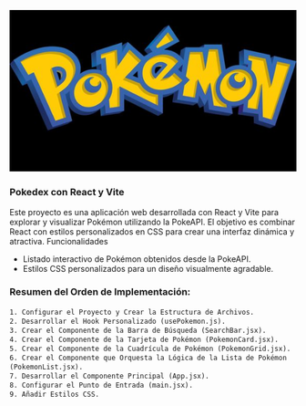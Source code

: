 ![Poké Ball](./src/images/vector-pokemon.jpg)

### Pokedex con React y Vite 

Este proyecto es una aplicación web desarrollada con React y Vite para explorar y visualizar Pokémon utilizando la PokeAPI. El objetivo es combinar React con estilos personalizados en CSS para crear una interfaz dinámica y atractiva.
Funcionalidades

   - Listado interactivo de Pokémon obtenidos desde la PokeAPI.
   - Estilos CSS personalizados para un diseño visualmente agradable.

### Resumen del Orden de Implementación:

    1. Configurar el Proyecto y Crear la Estructura de Archivos.
    2. Desarrollar el Hook Personalizado (usePokemon.js).
    3. Crear el Componente de la Barra de Búsqueda (SearchBar.jsx).
    4. Crear el Componente de la Tarjeta de Pokémon (PokemonCard.jsx).
    5. Crear el Componente de la Cuadrícula de Pokémon (PokemonGrid.jsx).
    6. Crear el Componente que Orquesta la Lógica de la Lista de Pokémon (PokemonList.jsx).
    7. Desarrollar el Componente Principal (App.jsx).
    8. Configurar el Punto de Entrada (main.jsx).
    9. Añadir Estilos CSS.


